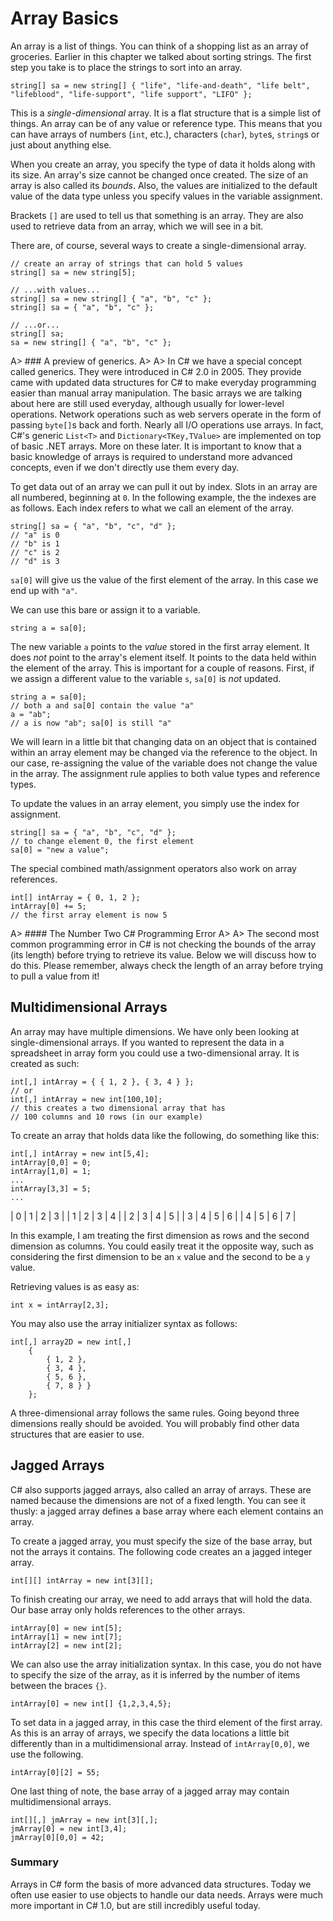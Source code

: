 # Array Basics

An array is a list of things.  You can think of a shopping list as an array of groceries.  Earlier in this chapter we talked about sorting strings.  The first step you take is to place the strings to sort into an array.

    string[] sa = new string[] { "life", "life-and-death", "life belt", 
    "lifeblood", "life-support", "life support", "LIFO" };

This is a _single-dimensional_ array.  It is a flat structure that is a simple list of things.  An array can be of any value or reference type.  This means that you can have arrays of numbers \(`int`, etc.\), characters \(`char`\), `byte`s, `string`s or just about anything else.

When you create an array, you specify the type of data it holds along with its size.  An array's size cannot be changed once created.  The size of an array is also called its _bounds_.  Also, the values are initialized to the default value of the data type unless you specify values in the variable assignment.

Brackets `[]` are used to tell us that something is an array.  They are also used to retrieve data from an array, which we will see in a bit.

There are, of course, several ways to create a single-dimensional array.

    // create an array of strings that can hold 5 values
    string[] sa = new string[5];

    // ...with values...
    string[] sa = new string[] { "a", "b", "c" };
    string[] sa = { "a", "b", "c" };

    // ...or...
    string[] sa;
    sa = new string[] { "a", "b", "c" };

A> ### A preview of generics.
A>
A> In C# we have a special concept called generics.  They were introduced in C# 2.0 in 2005.  They provide came with updated data structures for C# to make everyday programming easier than manual array manipulation.  The basic arrays we are talking about here are still used everyday, although usually for lower-level operations.  Network operations such as web servers operate in the form of passing `byte[]`s back and forth.  Nearly all I/O operations use arrays.  In fact, C#'s generic `List<T>` and `Dictionary<TKey,TValue>` are implemented on top of basic .NET arrays.  More on these later.  It is important to know that a basic knowledge of arrays is required to understand more advanced concepts, even if we don't directly use them every day.

To get data out of an array we can pull it out by index.  Slots in an array are all numbered, beginning at `0`.  In the following example, the the indexes are as follows.  Each index refers to what we call an element of the array.

    string[] sa = { "a", "b", "c", "d" };
    // "a" is 0
    // "b" is 1
    // "c" is 2
    // "d" is 3

`sa[0]` will give us the value of the first element of the array.  In this case we end up with `"a"`.

We can use this bare or assign it to a variable.

    string a = sa[0];

The new variable `a` points to the _value_ stored in the first array element.  It does _not_ point to the array's element itself.  It points to the data held within the element of the array.  This is important for a couple of reasons.  First, if we assign a different value to the variable `s`, `sa[0]` is _not_ updated.

    string a = sa[0];
    // both a and sa[0] contain the value "a"
    a = "ab";
    // a is now "ab"; sa[0] is still "a"

We will learn in a little bit that changing data on an object that is contained within an array element may be changed via the reference to the object.  In our case, re-assigning the value of the variable does not change the value in the array.  The assignment rule applies to both value types and reference types.

To update the values in an array element, you simply use the index for assignment.

    string[] sa = { "a", "b", "c", "d" };
    // to change element 0, the first element
    sa[0] = "new a value";

The special combined math/assignment operators also work on array references.

    int[] intArray = { 0, 1, 2 };
    intArray[0] += 5;
    // the first array element is now 5

A> #### The Number Two C# Programming Error
A>
A> The second most common programming error in C# is not checking the bounds of the array \(its length\) before trying to retrieve its value.  Below we will discuss how to do this.  Please remember, always check the length of an array before trying to pull a value from it!

## Multidimensional Arrays

An array may have multiple dimensions.  We have only been looking at single-dimensional arrays.  If you wanted to represent the data in a spreadsheet in array form you could use a two-dimensional array.  It is created as such:

    int[,] intArray = { { 1, 2 }, { 3, 4 } };
    // or
    int[,] intArray = new int[100,10];
    // this creates a two dimensional array that has
    // 100 columns and 10 rows (in our example)

To create an array that holds data like the following, do something like this:

    int[,] intArray = new int[5,4];
    intArray[0,0] = 0;
    intArray[1,0] = 1;
    ...
    intArray[3,3] = 5;
    ...

| 0 | 1 | 2 | 3 |
| 1 | 2 | 3 | 4 |
| 2 | 3 | 4 | 5 |
| 3 | 4 | 5 | 6 |
| 4 | 5 | 6 | 7 |

In this example, I am treating the first dimension as rows and the second dimension as columns.  You could easily treat it the opposite way, such as considering the first dimension to be an `x` value and the second to be a `y` value.

Retrieving values is as easy as:

    int x = intArray[2,3];

You may also use the array initializer syntax as follows:

    int[,] array2D = new int[,] 
        { 
            { 1, 2 }, 
            { 3, 4 }, 
            { 5, 6 }, 
            { 7, 8 } }
        };

A three-dimensional array follows the same rules.  Going beyond three dimensions really should be avoided.  You will probably find other data structures that are easier to use.

## Jagged Arrays

C# also supports jagged arrays, also called an array of arrays.  These are named because the dimensions are not of a fixed length.  You can see it thusly: a jagged array defines a base array where each element contains an array.

To create a jagged array, you must specify the size of the base array, but not the arrays it contains.  The following code creates an a jagged integer array.

    int[][] intArray = new int[3][];

To finish creating our array, we need to add arrays that will hold the data.  Our base array only holds references to the other arrays.

    intArray[0] = new int[5];
    intArray[1] = new int[7];
    intArray[2] = new int[2];

We can also use the array initialization syntax.  In this case, you do not have to specify the size of the array, as it is inferred by the number of items between the braces `{}`.

    intArray[0] = new int[] {1,2,3,4,5};

To set data in a jagged array, in this case the third element of the first array.  As this is an array of arrays, we specify the data locations a little bit differently than in a multidimensional array.  Instead of `intArray[0,0]`, we use the following.

    intArray[0][2] = 55;

One last thing of note, the base array of a jagged array may contain multidimensional arrays.

    int[][,] jmArray = new int[3][,];
    jmArray[0] = new int[3,4];
    jmArray[0][0,0] = 42;

### Summary

Arrays in C# form the basis of more advanced data structures.  Today we often use easier to use objects to handle our data needs.  Arrays were much more important in C# 1.0, but are still incredibly useful today.
